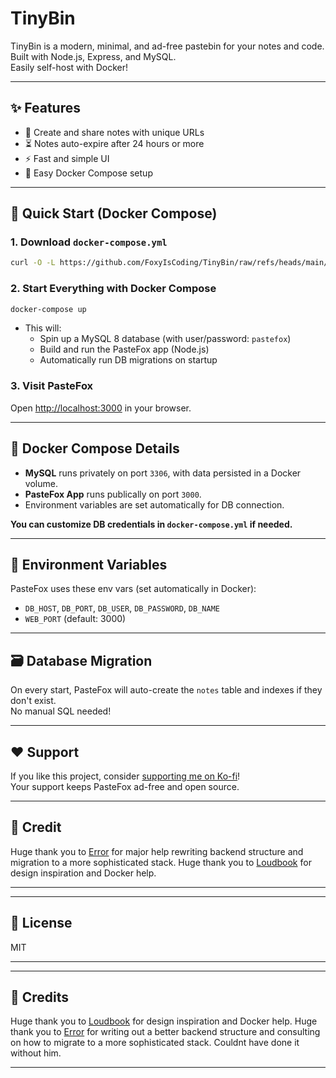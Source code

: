 # TinyBin

TinyBin is a modern, minimal, and ad-free pastebin for your notes and code.  
Built with Node.js, Express, and MySQL.  
Easily self-host with Docker!

---

## ✨ Features

- 📝 Create and share notes with unique URLs
- ⏳ Notes auto-expire after 24 hours or more
- ⚡ Fast and simple UI
- 🐳 Easy Docker Compose setup

---

## 🚀 Quick Start (Docker Compose)

### 1. Download `docker-compose.yml`

```sh
curl -O -L https://github.com/FoxyIsCoding/TinyBin/raw/refs/heads/main/docker-compose.yml
```

### 2. Start Everything with Docker Compose

```sh
docker-compose up
```

- This will:
  - Spin up a MySQL 8 database (with user/password: `pastefox`)
  - Build and run the PasteFox app (Node.js)
  - Automatically run DB migrations on startup

### 3. Visit PasteFox

Open [http://localhost:3000](http://localhost:3000) in your browser.

---

## 🐳 Docker Compose Details

- **MySQL** runs privately on port `3306`, with data persisted in a Docker volume.
- **PasteFox App** runs publically on port `3000`.
- Environment variables are set automatically for DB connection.

**You can customize DB credentials in `docker-compose.yml` if needed.**

---

## 🧩 Environment Variables

PasteFox uses these env vars (set automatically in Docker):

- `DB_HOST`, `DB_PORT`, `DB_USER`, `DB_PASSWORD`, `DB_NAME`
- `WEB_PORT` (default: 3000)

---

## 🗃️ Database Migration

On every start, PasteFox will auto-create the `notes` table and indexes if they don't exist.  
No manual SQL needed!

---

## ❤️ Support

If you like this project, consider [supporting me on Ko-fi](https://ko-fi.com/foxyk)!  
Your support keeps PasteFox ad-free and open source.

---

## 🔑 Credit

Huge thank you to [Error](https://github.com/Err0r430) for major help rewriting backend structure and migration to a more sophisticated stack. 
Huge thank you to [Loudbook](https://github.com/Loudbooks) for design inspiration and Docker help.

---



---

## 📄 License

MIT

---

---
## 🔑 Credits

Huge thank you to [Loudbook](https://github.com/Loudbooks) for design inspiration and Docker help.
Huge thank you to [Error](https://github.com/Err0r430) for writing out a better backend structure and consulting on how to migrate to a more sophisticated stack. Couldnt have done it without him.

---
